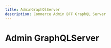 ```yaml
---
title: AdminGraphQlServer
description: Commerce Admin BFF GraphQL Server
---
```


# Admin GraphQLServer
